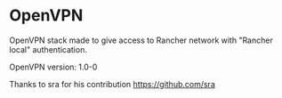 # OpenVPN

OpenVPN stack made to give access to Rancher network with "Rancher local" authentication.

OpenVPN version: 1.0-0

Thanks to sra for his contribution 
https://github.com/sra